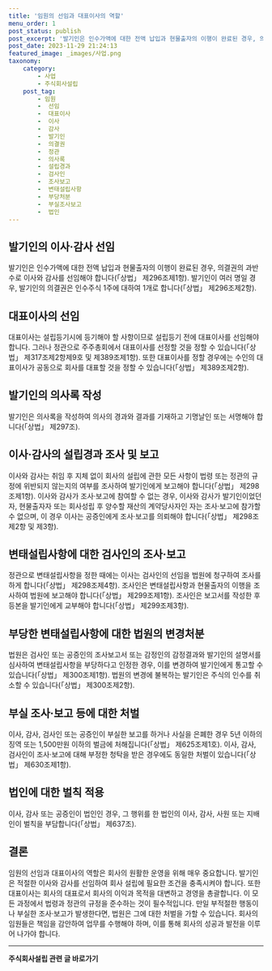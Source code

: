 ```yaml
---
title: '임원의 선임과 대표이사의 역할'
menu_order: 1
post_status: publish
post_excerpt: '발기인은 인수가액에 대한 전액 납입과 현물출자의 이행이 완료된 경우, 의결권의 과반수로 이사와 감사를 선임해야 합니다  상법  제296조제1항 . 발기인이 여러 명일 경우, 발기인의 의결권은 인수주식 1주에 대하여 1개로 합니다  상법  제296조제2항 .'
post_date: 2023-11-29 21:24:13
featured_image: _images/사업.png
taxonomy:
    category:
        - 사업
        - 주식회사설립
    post_tag:
        - 임원
        -  선임
        -  대표이사
        -  이사
        -  감사
        -  발기인
        -  의결권
        -  정관
        -  의사록
        -  설립경과
        -  검사인
        -  조사보고
        -  변태설립사항
        -  부당처분
        -  부실조사보고
        -  법인
---
```



## 발기인의 이사·감사 선임
발기인은 인수가액에 대한 전액 납입과 현물출자의 이행이 완료된 경우, 의결권의 과반수로 이사와 감사를 선임해야 합니다(「상법」 제296조제1항). 발기인이 여러 명일 경우, 발기인의 의결권은 인수주식 1주에 대하여 1개로 합니다(「상법」 제296조제2항).

## 대표이사의 선임
대표이사는 설립등기시에 등기해야 할 사항이므로 설립등기 전에 대표이사를 선임해야 합니다. 그러나 정관으로 주주총회에서 대표이사를 선정할 것을 정할 수 있습니다(「상법」 제317조제2항제9호 및 제389조제1항). 또한 대표이사를 정할 경우에는 수인의 대표이사가 공동으로 회사를 대표할 것을 정할 수 있습니다(「상법」 제389조제2항).

## 발기인의 의사록 작성
발기인은 의사록을 작성하여 의사의 경과와 결과를 기재하고 기명날인 또는 서명해야 합니다(「상법」 제297조).

## 이사·감사의 설립경과 조사 및 보고
이사와 감사는 취임 후 지체 없이 회사의 설립에 관한 모든 사항이 법령 또는 정관의 규정에 위반되지 않는지의 여부를 조사하여 발기인에게 보고해야 합니다(「상법」 제298조제1항). 이사와 감사가 조사·보고에 참여할 수 없는 경우, 이사와 감사가 발기인이었던 자, 현물출자자 또는 회사성립 후 양수할 재산의 계약당사자인 자는 조사·보고에 참가할 수 없으며, 이 경우 이사는 공증인에게 조사·보고를 의뢰해야 합니다(「상법」 제298조제2항 및 제3항).

## 변태설립사항에 대한 검사인의 조사·보고
정관으로 변태설립사항을 정한 때에는 이사는 검사인의 선임을 법원에 청구하여 조사를 하게 합니다(「상법」 제298조제4항). 조사인은 변태설립사항과 현물출자의 이행을 조사하여 법원에 보고해야 합니다(「상법」 제299조제1항). 조사인은 보고서를 작성한 후 등본을 발기인에게 교부해야 합니다(「상법」 제299조제3항).

## 부당한 변태설립사항에 대한 법원의 변경처분
법원은 검사인 또는 공증인의 조사보고서 또는 감정인의 감정결과와 발기인의 설명서를 심사하여 변태설립사항을 부당하다고 인정한 경우, 이를 변경하여 발기인에게 통고할 수 있습니다(「상법」 제300조제1항). 법원의 변경에 불복하는 발기인은 주식의 인수를 취소할 수 있습니다(「상법」 제300조제2항).

## 부실 조사·보고 등에 대한 처벌
이사, 감사, 검사인 또는 공증인이 부실한 보고를 하거나 사실을 은폐한 경우 5년 이하의 징역 또는 1,500만원 이하의 벌금에 처해집니다(「상법」 제625조제1호). 이사, 감사, 검사인이 조사·보고에 대해 부정한 청탁을 받은 경우에도 동일한 처벌이 있습니다(「상법」 제630조제1항).

## 법인에 대한 벌칙 적용
이사, 감사 또는 공증인이 법인인 경우, 그 행위를 한 법인의 이사, 감사, 사원 또는 지배인이 벌칙을 부담합니다(「상법」 제637조).


  ## 결론

임원의 선임과 대표이사의 역할은 회사의 원활한 운영을 위해 매우 중요합니다. 발기인은 적절한 이사와 감사를 선임하여 회사 설립에 필요한 조건을 충족시켜야 합니다. 또한 대표이사는 회사의 대표로서 회사의 이익과 목적을 대변하고 경영을 총괄합니다. 이 모든 과정에서 법령과 정관의 규정을 준수하는 것이 필수적입니다. 만일 부적절한 행동이나 부실한 조사·보고가 발생한다면, 법원은 그에 대한 처벌을 가할 수 있습니다. 회사의 임원들은 책임을 감안하여 업무를 수행해야 하며, 이를 통해 회사의 성공과 발전을 이루어 나가야 합니다.
<!-- wp:separator -->
<hr class="wp-block-separator has-alpha-channel-opacity"/>
<!-- /wp:separator -->

<!-- wp:group {"backgroundColor":"base","layout":{"type":"constrained"}} -->
<div class="wp-block-group has-base-background-color has-background"><!-- wp:paragraph {"align":"center","fontSize":"medium"} -->
<p class="has-text-align-center has-large-font-size"><strong>주식회사설립 관련 글 바로가기</strong></p>
<!-- /wp:paragraph -->


<!-- wp:latest-posts
{"categories":[{"id":28083,"count":19,"description":"","link":"https://uknowlaw.com/category/%ec%a3%bc%ec%8b%9d%ed%9a%8c%ec%82%ac%ec%84%a4%eb%a6%bd/","name":"주식회사설립","slug":"주식회사설립","taxonomy":"category","parent":0,"meta":[],"_links":{"self":[{"href":"https://uknowlaw.com/wp-json/wp/v2/categories/28083"}],"collection":[{"href":"https://uknowlaw.com/wp-json/wp/v2/categories"}],"about":[{"href":"https://uknowlaw.com/wp-json/wp/v2/taxonomies/category"}],"wp:post_type":[{"href":"https://uknowlaw.com/wp-json/wp/v2/posts?categories=28083"}],"curies":[{"name":"wp","href":"https://api.w.org/{rel}","templated":true}]}}],"postsToShow":100,"excerptLength":28,"postLayout":"grid","columns":2,"featuredImageAlign":"left","featuredImageSizeSlug":"large","fontSize":"small"} /--></div>
<!-- /wp:group -->